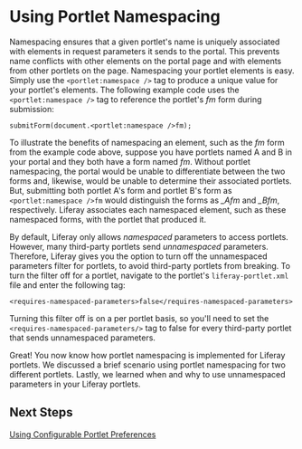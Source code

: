 # Using Portlet Namespacing [](id=using-portlet-namespacing-lp-6-2-develop-tutorial)

Namespacing ensures that a given portlet's name is uniquely associated with
elements in request parameters it sends to the portal. This prevents name
conflicts with other elements on the portal page and with elements from other
portlets on the page. Namespacing your portlet elements is easy. Simply use the
`<portlet:namespace />` tag to produce a unique value for your portlet's
elements. The following example code uses the `<portlet:namespace />` tag to
reference the portlet's *fm* form during submission:

	submitForm(document.<portlet:namespace />fm);

To illustrate the benefits of namespacing an element, such as the *fm* form from
the example code above, suppose you have portlets named A and B in your portal
and they both have a form named *fm*. Without portlet namespacing, the portal
would be unable to differentiate between the two forms and, likewise, would be
unable to determine their associated portlets. But, submitting both portlet A's
form and portlet B's form as `<portlet:namespace />fm` would distinguish the
forms as *_Afm* and *_Bfm*, respectively. Liferay associates each namespaced
element, such as these namespaced forms, with the portlet that produced it.

By default, Liferay only allows *namespaced* parameters to access portlets.
However, many third-party portlets send *unnamespaced* parameters. Therefore,
Liferay gives you the option to turn off the unnamespaced parameters filter for
portlets, to avoid third-party portlets from breaking. To turn the filter off
for a portlet, navigate to the portlet's `liferay-portlet.xml` file and enter
the following tag:

	<requires-namespaced-parameters>false</requires-namespaced-parameters>

Turning this filter off is on a per portlet basis, so you'll need to set the
`<requires-namespaced-parameters/>` tag to false for every third-party portlet
that sends unnamespaced parameters.

Great! You now know how portlet namespacing is implemented for Liferay portlets.
We discussed a brief scenario using portlet namespacing for two different
portlets. Lastly, we learned when and why to use unnamespaced parameters in your
Liferay portlets.

## Next Steps

[Using Configurable Portlet Preferences](/tutorials/-/knowledge_base/using-configurable-portlet-preferences-lp-6-2-develop-tutorial)
